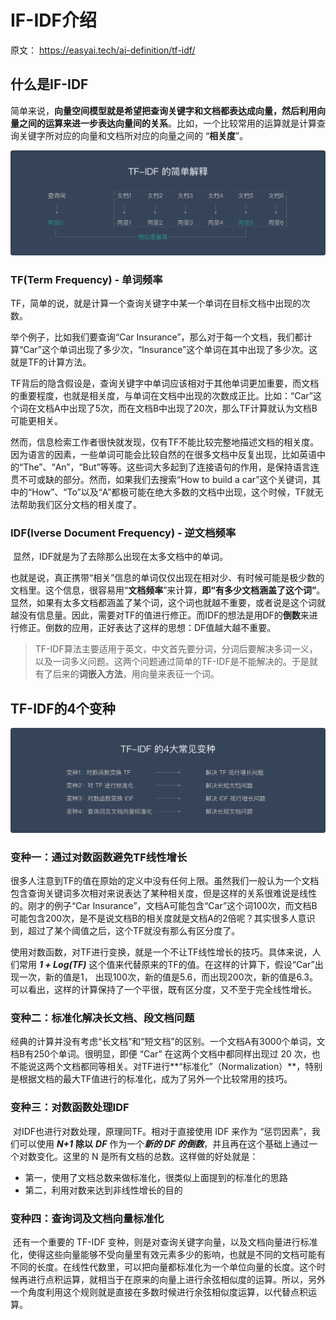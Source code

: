 # IF-IDF介绍

原文： https://easyai.tech/ai-definition/tf-idf/

## 什么是IF-IDF

​        简单来说，**向量空间模型就是希望把查询关键字和文档都表达成向量，然后利用向量之间的运算来进一步表达向量间的关系**。比如，一个比较常用的运算就是计算查询关键字所对应的向量和文档所对应的向量之间的 “**相关度**”。

![](./images/TF-IDF-simple-define.png)



### TF(Term Frequency) - 单词频率

​        TF，简单的说，就是计算一个查询关键字中某一个单词在目标文档中出现的次数。

举个例子，比如我们要查询“Car Insurance”，那么对于每一个文档，我们都计算“Car”这个单词出现了多少次，“Insurance”这个单词在其中出现了多少次。这就是TF的计算方法。

​        TF背后的隐含假设是，查询关键字中单词应该相对于其他单词更加重要，而文档的重要程度，也就是相关度，与单词在文档中出现的次数成正比。比如：“Car”这个词在文档A中出现了5次，而在文档B中出现了20次，那么TF计算就认为文档B可能更相关。

​        然而，信息检索工作者很快就发现，仅有TF不能比较完整地描述文档的相关度。因为语言的因素，一些单词可能会比较自然的在很多文档中反复出现，比如英语中的“The”、“An”，“But”等等。这些词大多起到了连接语句的作用，是保持语言连贯不可或缺的部分。然而，如果我们去搜索“How to build a car”这个关键词，其中的“How”、“To”以及“A”都极可能在绝大多数的文档中出现，这个时候，TF就无法帮助我们区分文档的相关度了。



### IDF(Iverse Document Frequency) - 逆文档频率

​        显然，IDF就是为了去除那么出现在太多文档中的单词。

​        也就是说，真正携带“相关”信息的单词仅仅出现在相对少、有时候可能是极少数的文档里。这个信息，很容易用“**文档频率**”来计算，**即“有多少文档涵盖了这个词”**。显然，如果有太多文档都涵盖了某个词，这个词也就越不重要，或者说是这个词就越没有信息量。因此，需要对TF的值进行修正。而IDF的想法是用DF的**倒数**来进行修正。倒数的应用，正好表达了这样的思想：DF值越大越不重要。

> TF-IDF算法主要适用于英文，中文首先要分词，分词后要解决多词一义，以及一词多义问题。这两个问题通过简单的TF-IDF是不能解决的。于是就有了后来的**词嵌入方法**，用向量来表征一个词。



## TF-IDF的4个变种

![](./images/if-idf-4.png)



### 变种一：通过对数函数避免TF线性增长

​       很多人注意到TF的值在原始的定义中没有任何上限。虽然我们一般认为一个文档包含查询关键词多次相对来说表达了某种相关度，但是这样的关系很难说是线性的。刚才的例子“Car Insurance”，文档A可能包含“Car”这个词100次，而文档B可能包含200次，是不是说文档B的相关度就是文档A的2倍呢？其实很多人意识到，超过了某个阈值之后，这个TF就没有那么有区分度了。

​       使用对数函数，对TF进行变换，就是一个不让TF线性增长的技巧。具体来说，人们常用 ***1 + Log(TF)*** 这个值来代替原来的TF的值。在这样的计算下，假设“Car”出现一次，新的值是1， 出现100次，新的值是5.6，而出现200次，新的值是6.3。可以看出，这样的计算保持了一个平很，既有区分度，又不至于完全线性增长。

### 变种二：标准化解决长文档、段文档问题

​       经典的计算并没有考虑“长文档”和“短文档”的区别。一个文档A有3000个单词，文档B有250个单词。很明显，即便 “Car” 在这两个文档中都同样出现过 20 次，也不能说这两个文档都同等相关。对TF进行**“标准化”（Normalization）**，特别是根据文档的最大TF值进行的标准化，成为了另外一个比较常用的技巧。

### 变种三：对数函数处理IDF

​       对IDF也进行对数处理，原理同TF。相对于直接使用 IDF 来作为 “惩罚因素”，我们可以使用 ***N+1*** **除以** ***DF*** 作为一个***新的 DF 的倒数***，并且再在这个基础上通过一个对数变化。这里的 N 是所有文档的总数。这样做的好处就是：

* 第一，使用了文档总数来做标准化，很类似上面提到的标准化的思路
* 第二，利用对数来达到非线性增长的目的

### 变种四：查询词及文档向量标准化

​       还有一个重要的 TF-IDF 变种，则是对查询关键字向量，以及文档向量进行标准化，使得这些向量能够不受向量里有效元素多少的影响，也就是不同的文档可能有不同的长度。在线性代数里，可以把向量都标准化为一个单位向量的长度。这个时候再进行点积运算，就相当于在原来的向量上进行余弦相似度的运算。所以，另外一个角度利用这个规则就是直接在多数时候进行余弦相似度运算，以代替点积运算。
